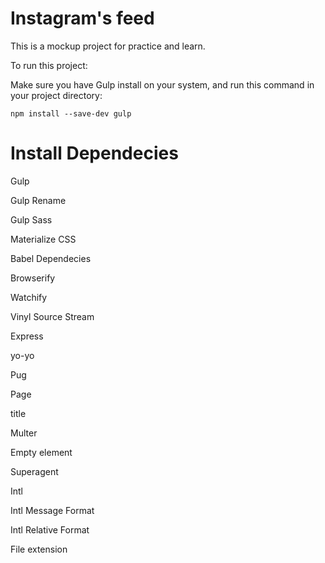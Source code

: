 # Instagram's feed

This is a mockup project for practice and learn.

To run this project:

Make sure you have Gulp install on your system, and run this command in your project directory:

```
npm install --save-dev gulp
```

# Install Dependecies

Gulp

Gulp Rename

Gulp Sass

Materialize CSS

Babel Dependecies

Browserify

Watchify

Vinyl Source Stream

Express

yo-yo

Pug

Page

title

Multer

Empty element

Superagent

Intl

Intl Message Format

Intl Relative Format

File extension
